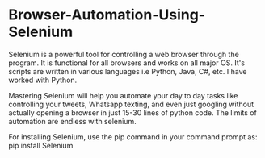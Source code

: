 # Browser-Automation-Using-Selenium

Selenium is a powerful tool for controlling a web browser through the program. It is functional for all browsers and works on all major OS. It's scripts are written in various languages i.e Python, Java, C#, etc. I have worked with Python.

Mastering Selenium will help you automate your day to day tasks like controlling your tweets, Whatsapp texting, and even just googling without actually opening a browser in just 15-30 lines of python code. The limits of automation are endless with selenium.

For installing Selenium, use the pip command in your command prompt as:
pip install Selenium
